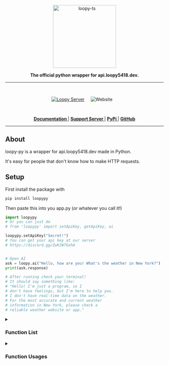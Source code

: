 <p align="center">
  <a href="https://api.loopy5418.dev/">
    <img width="200" src="https://cdn.discordapp.com/icons/1365258638222164008/b0ac96e1df99c594cfd6ccb5d435f618.webp" alt="loopy-ts">
  </a>
</p>

<div align="center">
  <b>The official python wrapper for api.loopy5418.dev.</b>
</div>

---

<br/>

<div align="center">

[![Loopy Server][loopy-ts-server]][loopy-ts-server-url] &nbsp; &nbsp;
![Website](https://img.shields.io/website?url=https%3A%2F%2Fapi.loopy5418.dev%2F&label=api.loopy5418.dev) &nbsp; &nbsp;

[loopy-ts-server]: https://img.shields.io/discord/1365258638222164008?color=5865F2&logo=discord&logoColor=white

[loopy-ts-server-url]: https://discord.gg/ZwK2W7GxhA

  </div>

<br />

<div align = "center">

**[ Documentation ](https://api.loopy5418.dev/)** | **[ Support Server ](https://discord.gg/ZwK2W7GxhA)** | **[ PyPi ](https://pypi.org/project/loopypy/)** | **[ GitHub ](https://github.com/api-loopy5418-dev/loopypy)**

</div>

---

## About

loopy-py is a wrapper for api.loopy5418.dev made in Python.

It's easy for people that don't know how to make HTTP requests.

## Setup

First install the package with 
```bash
pip install loopypy
```

Then paste this into you app.py (or whatever you call it!)
```python
import loopypy
# Or you can just do 
# from 'loopypy' import setApiKey, getApiKey, ai

loopypy.setApiKey("Secret!")
# You can get your api key at our server
# https://discord.gg/ZwK2W7GxhA


# Open AI
ask = loopy.ai("Hello, how are you! What's the weather in New York?")
print(ask.response)

# After running check your terminal!
# It should say something like:
# "Hello! I'm just a program, so I 
# don't have feelings, but I'm here to help you. 
# I don't have real-time data on the weather. 
# For the most accurate and current weather 
# information in New York, please check a 
# reliable weather website or app."
```


<details><summary><h3>Function List</h3></summary>
  
|Name|Description|API Key|
|----|-----------|-------|
|`setApiKey(key)`|Sets the API key for automated gathering later on.|x|
|`getApiKey()`|Returns the API key|Required|
|`ai(prompt, speed)`|Uses the /openai/text endpoint to generate text from ChatGPT.|Required|
|`owoify(text)`|Owoifies the text and returns it|Optional|
|`emojify(text)`|Turns the text into regional indicators in Discord format.|Optional|
|`qr(data)`|Turns the given data into a QR code and returns the image buffer.|Required|
|`currency(base, target, amount)`|Converts  one currency to another.|Required|
|`seconds_to_time(seconds)`|Converts given seconds into formatted time (HH\:MM:SS)|Optional|
|`pick(*args)`|Picks an option off of the given ones.|Optional|
|`ascii_art(text)`|Returns multiline ascii art off of the given text.|Optional|
|`Coming Soon`|More functions are coming soon.|
</summary></details>

<details><summary><h3>Function Usages</h3></summary>

```python
setApiKey(key)
```
Sets the API key for later use. Required for most endpoints.

**Syntax:**
- `key`: string, required

**Example Usage:**
```python
import loopypy
loopypy.setApiKey("xxxxx-xxxxxx-xxxxx-xxxxx")
print(loopypy.getApiKey()) # Prints the key you set
```
---
```python
getApiKey()
```
Retrieves and returns the current API key.

**Example Usage:**
```python
import loopypy
loopypy.setApiKey("xxxxx-xxxxxx-xxxxx-xxxxx")
print(loopypy.getApiKey()) # Prints the key you set
```
---
```python
ai(prompt, speed)
```
Uses the /openai/text endpoint to generate text from ChatGPT.

**Syntax:**
- `prompt`: String, required
- `speed`: Integer, optional, defaults to 1. (0: large, 1: balanced, 2: fast)

**Children:**
- `.response`
- `.model`
- `.prompt`
- `.success`

**Example Usage:**
```python
import loopypy
loopypy.setApiKey("xxxxx-xxxxxx-xxxxx-xxxxx")
ask = loopypy.ai("What's the capital of France?")
print(f"Response: {ask.response}")
print(f"Model: {ask.model}")
```
---
```python
owoify(text)
```
Owoifies the text and returns it.

**Syntax:**
- `text`: string, required

**Example Usage:**
```python
import loopypy
print(loopypy.owoify("Hello!"))
```
---
```python
emojify(text)
```
Turns the text into regional indicators in Discord format.

**Syntax:**
- `text` string, required

**Example Usage:**
```python
import loopypy
print(loopypy.emojify("Hello")) # Prints the key you set
```
---
```python
qr(data)
```
Turns the given data into a QR code and returns the image buffer.

**Syntax:**
- `data`: string, required

**Example Usage:**
```python
import loopypy
loopypy.setApiKey("xxxxx-xxxxxx-xxxxx-xxxxx")
buffer = loopypy.qr("Hello!") # get image buffer
with open("image.png", "wb") as f:
    f.write(buffer)
    print("QR Code image saved to file!")
```
---
```python
currency(base, target, amount)
```
Converts  one currency to another.

**Syntax:**
- `base`: string, required
- `target`: string, required
- `amount`: integer, required

**Children:**
- `.rate`
- `.converted`
- `.success`

**Example Usage:**
```python
import loopypy
loopypy.setApiKey("xxxxx-xxxxxx-xxxxx-xxxxx")
cur = loopypy.currency("USD", "EUR", 1)
print(f"Converted Money: {cur.converted}")
print(f"Rate: {cur.rate}")
```
---
```python
seconds_to_time(seconds)
```
-# This function will soon be changed to fit the children system. E.g. print(seconds_to_time.seconds)

Converts given seconds into formatted time (HH\:MM:SS)

**Syntax:**
- `seconds` integer, required

**Example Usage:**
```python
import loopypy
seconds = 260 # is 4 minutes and 20 seconds
print(loopypy.seconds_to_time(seconds)) # prints 00:04:20
```
---
```python
pick(*args)
```
Picks one of the given options.

**Syntax:**
- `args`: multiple objects, required

**Example Usage:**
```python
import loopypy
print(loopypy.pick("Hello", "Hi", 1, 5)) # Outputs one of the options.
```
---
```python
ascii_art(text)
```
Generates multiline ascii art.

**Syntax:**
- `text`: string, required

**Example Usage:**
```python
import loopypy
print(loopypy.ascii_art("Hello")) # Prints the multiline ascii text
```
</summary></details>